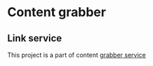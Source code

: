 # Content grabber
## Link service

This project is a part of content [grabber service](https://github.com/arhitiron/content-grabber-init-service)